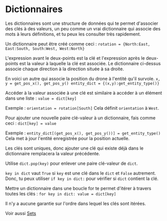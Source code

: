 # Dictionnaires
Les dictionnaires sont une structure de données qui te permet d'associer des clés à des valeurs, un peu comme un vrai dictionnaire qui associe des mots à leurs définitions, et tu peux les consulter très rapidement.

Un dictionnaire peut être créé comme ceci :
`rotation = {North:East, East:South, South:West, West:North}`

L'expression avant le deux-points est la clé et l'expression après le deux-points est la valeur à laquelle la clé est associée. Le dictionnaire ci-dessus associe chaque direction à la direction située à sa droite.

En voici un autre qui associe la position du drone à l'entité qu'il survole.
`x, y = get_pos_x(), get_pos_y()
entity_dict = {(x,y):get_entity_type()}`

Accéder à la valeur associée à une clé est similaire à accéder à un élément dans une liste :
`value = dict[key]`

Exemple :
`orientation = rotation[South]`
Cela définit `orientation` à `West`.

Pour ajouter une nouvelle paire clé-valeur à un dictionnaire, fais comme ceci :
`dict[key] = value`

Exemple :
`entity_dict[(get_pos_x(), get_pos_y())] = get_entity_type()`
Cela met à jour l'entité enregistrée pour la position actuelle.

Les clés sont uniques, donc ajouter une clé qui existe déjà dans le dictionnaire remplacera la valeur précédente.

Utilise `dict.pop(key)` pour enlever une paire clé-valeur de `dict`.

`key in dict` vaut `True` si `key` est une clé dans le `dict` et `False` autrement. Donc, tu peux utiliser `if key in dict:` pour vérifier si `dict` contient la clé.

Mettre un dictionnaire dans une boucle for te permet d'itérer à travers toutes les clés :
`for key in dict:
	value = dict[key]`

Il n'y a aucune garantie sur l'ordre dans lequel les clés sont itérées.

Voir aussi [Sets](docs/scripting/sets.md)